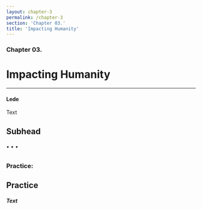 ```yaml
---
layout: chapter-3
permalink: /chapter-3
section: 'Chapter 03.'
title: 'Impacting Humanity'
---
```


### Chapter 03.
# Impacting Humanity

***

#### Lede

Text

## Subhead

###### • • •

### Practice:

## Practice<br/>
##### Text


